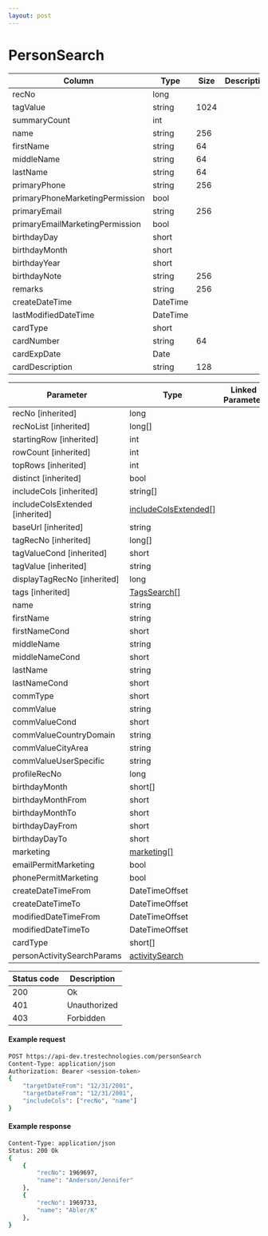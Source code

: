```yaml
---
layout: post
---
```


# PersonSearch


| Column | Type | Size | Description | 
| ------ | ---- | ---- | ----------- | 
| recNo | long |  | 
| tagValue | string | 1024 | 
| summaryCount | int |  | 
| name | string | 256 | 
| firstName | string | 64 | 
| middleName | string | 64 | 
| lastName | string | 64 | 
| primaryPhone | string | 256 | 
| primaryPhoneMarketingPermission | bool |  | 
| primaryEmail | string | 256 | 
| primaryEmailMarketingPermission | bool |  | 
| birthdayDay | short |  | 
| birthdayMonth | short |  | 
| birthdayYear | short |  | 
| birthdayNote | string | 256 | 
| remarks | string | 256 | 
| createDateTime | DateTime |  | 
| lastModifiedDateTime | DateTime |  | 
| cardType | short |  | 
| cardNumber | string | 64 | 
| cardExpDate | Date |  | 
| cardDescription | string | 128 | 

| Parameter | Type | Linked Parameter | Description |
| --------- | ---- | ---------------- | ----------- |
| recNo [inherited] | long |  | 
| recNoList [inherited] | long[] |  | 
| startingRow [inherited] | int |  | 
| rowCount [inherited] | int |  | 
| topRows [inherited] | int |  | 
| distinct [inherited] | bool |  | 
| includeCols [inherited] | string[] |  | 
| includeColsExtended [inherited] | [includeColsExtended[]](/includeColsExtended) |  | 
| baseUrl [inherited] | string |  | 
| tagRecNo [inherited] | long[] |  | 
| tagValueCond [inherited] | short |  | 
| tagValue [inherited] | string |  | 
| displayTagRecNo [inherited] | long |  | 
| tags [inherited] | [TagsSearch[]](/TagsSearch) |  | 
| name | string |  | 
| firstName | string |  | 
| firstNameCond | short |  | 
| middleName | string |  | 
| middleNameCond | short |  | 
| lastName | string |  | 
| lastNameCond | short |  | 
| commType | short |  | 
| commValue | string |  | 
| commValueCond | short |  | 
| commValueCountryDomain | string |  | 
| commValueCityArea | string |  | 
| commValueUserSpecific | string |  | 
| profileRecNo | long |  | 
| birthdayMonth | short[] |  | 
| birthdayMonthFrom | short |  | 
| birthdayMonthTo | short |  | 
| birthdayDayFrom | short |  | 
| birthdayDayTo | short |  | 
| marketing | [marketing[]](/marketing) |  | 
| emailPermitMarketing | bool |  | 
| phonePermitMarketing | bool |  | 
| createDateTimeFrom | DateTimeOffset |  | 
| createDateTimeTo | DateTimeOffset |  | 
| modifiedDateTimeFrom | DateTimeOffset |  | 
| modifiedDateTimeTo | DateTimeOffset |  | 
| cardType | short[] |  | 
| personActivitySearchParams | [activitySearch](/activitySearch) |  | 

| Status code | Description |
| ----------- | ----------- |
| 200 | Ok |
| 401 | Unauthorized |
| 403 | Forbidden |

#### Example request
```sh
POST https://api-dev.trestechnologies.com/personSearch
Content-Type: application/json
Authorization: Bearer <session-token>
{
	"targetDateFrom": "12/31/2001",
	"targetDateFrom": "12/31/2001",
	"includeCols": ["recNo", "name"]
}
```

#### Example response
```sh
Content-Type: application/json
Status: 200 Ok
{
	{
		"recNo": 1969697,
		"name": "Anderson/Jennifer"
	},
	{
		"recNo": 1969733,
		"name": "Abler/K"
	},
}
```
